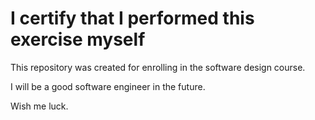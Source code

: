 #  I certify that I performed this exercise myself
This repository was created for enrolling in the software design course.

I will be a good software engineer in the future.

Wish me luck.
